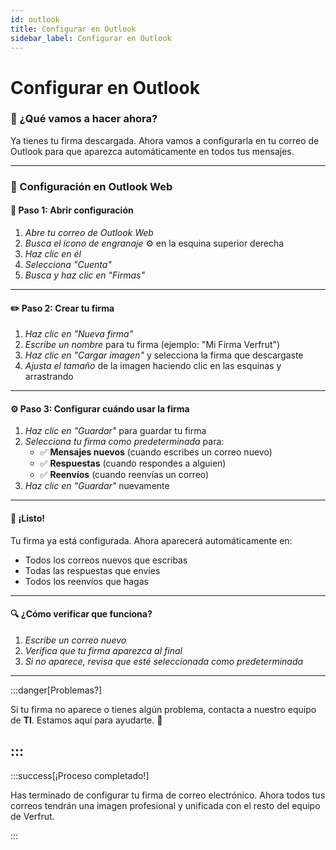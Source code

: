 ```yaml
---
id: outlook
title: Configurar en Outlook
sidebar_label: Configurar en Outlook
---
```


# Configurar en Outlook

### 🎯 ¿Qué vamos a hacer ahora?

Ya tienes tu firma descargada. Ahora vamos a configurarla en tu correo de Outlook para que aparezca automáticamente en todos tus mensajes.

---

### 📧 Configuración en Outlook Web

#### 🔧 Paso 1: Abrir configuración

1. *Abre tu correo de Outlook Web*
2. *Busca el ícono de engranaje* ⚙️ en la esquina superior derecha
3. *Haz clic en él*
4. *Selecciona "Cuenta"*
5. *Busca y haz clic en "Firmas"*

---

#### ✏️ Paso 2: Crear tu firma

1. *Haz clic en "Nueva firma"*
2. *Escribe un nombre* para tu firma (ejemplo: "Mi Firma Verfrut")
3. *Haz clic en "Cargar imagen"* y selecciona la firma que descargaste
4. *Ajusta el tamaño* de la imagen haciendo clic en las esquinas y arrastrando

---

#### ⚙️ Paso 3: Configurar cuándo usar la firma

1. *Haz clic en "Guardar"* para guardar tu firma
2. *Selecciona tu firma como predeterminada* para:
   - ✅ **Mensajes nuevos** (cuando escribes un correo nuevo)
   - ✅ **Respuestas** (cuando respondes a alguien)
   - ✅ **Reenvíos** (cuando reenvías un correo)
3. *Haz clic en "Guardar"* nuevamente

---

#### 🎉 ¡Listo!

Tu firma ya está configurada. Ahora aparecerá automáticamente en:
- Todos los correos nuevos que escribas
- Todas las respuestas que envíes
- Todos los reenvíos que hagas

---

#### 🔍 ¿Cómo verificar que funciona?

1. *Escribe un correo nuevo*
2. *Verifica que tu firma aparezca al final*
3. *Si no aparece, revisa que esté seleccionada como predeterminada*

---

:::danger[Problemas?]

Si tu firma no aparece o tienes algún problema, contacta a nuestro equipo de **TI**.
Estamos aquí para ayudarte. 🤝

:::
---


:::success[¡Proceso completado!]

Has terminado de configurar tu firma de correo electrónico. Ahora todos tus correos tendrán una imagen profesional y unificada con el resto del equipo de Verfrut.

:::